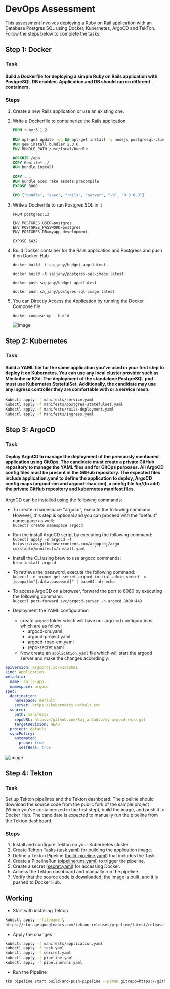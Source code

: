 # DevOps Assessment

This assessment involves deploying a Ruby on Rail application with an Database Postgres SQL using Docker, Kubernetes, ArgoCD and TekTon. Follow the steps below to complete the tasks.

## Step 1: Docker
### Task
#### Build a Dockerfile for deploying a simple Ruby on Rails application with PostgreSQL DB  enabled. Application and DB should run on different containers.

### Steps
1. Create a new Rails application or use an existing one.
2. Write a Dockerfile to containerize the Rails application.
   ```Dockerfile
   FROM ruby:3.1.2

   RUN apt-get update -qq && apt-get install -y nodejs postgresql-client
   RUN gem install bundler:2.3.6
   ENV BUNDLE_PATH /usr/local/bundle

   WORKDIR /app
   COPY Gemfile* ./
   RUN bundle install

   COPY . .
   RUN bundle exec rake assets:precompile
   EXPOSE 3000

   CMD ["bundle", "exec", "rails", "server", "-b", "0.0.0.0"]

3. Write a Dockerfile to run Postgres SQL in it
   ```Dockerfile-db
   FROM postgres:13

   ENV POSTGRES_USER=postgres
   ENV POSTGRES_PASSWORD=postgres
   ENV POSTGRES_DB=myapp_development

   EXPOSE 5432
5. Build Docker container for the Rails application and Postgress and push it on Docker-Hub
   
   ```docker build -t sajjany/budget-app:latest .```
   
   ```docker build -t sajjany/postgres-sql-image:latest .```
   
   ```docker push sajjany/budget-app:latest```
   
   ```docker push sajjany/postgres-sql-image:latest```
   
7. You can Directly Access the Application by running the Docker Compose file.
   
   ```docker-compose up --build```
   
   ![image](https://github.com/SajjanYadav/DevOps-Assessment/assets/62510989/a10ce854-a17f-45d3-91b2-6419777d7f3a)


## Step 2: Kubernetes

### Task
#### Build a YAML file for the same application you’ve used in your first step to deploy it on Kubernetes. You can use any local cluster provider such as Minikube or K3d. The deployment of the standalone PostgreSQL pod must use Kubernetes StatefulSet. Additionally, the candidate may use any ingress controller they are comfortable with or a service mesh.

```bash
Kubectl apply -f manifests/service.yaml      
Kubectl apply -f manifests/postgres-statefulset.yaml
Kubectl apply -f manifests/rails-deployment.yaml
Kubectl apply -f Manifests/Ingress.yaml
```

## Step 3: ArgoCD
### Task
#### Deploy ArgoCD to manage the deployment of the previously mentioned application using GitOps. The candidate must create a private GitHub repository to manage the YAML files and for GitOps purposes. All ArgoCD config files must be present in the GitHub repository. The expected files include application.yaml to define the application to deploy, ArgoCD config maps (argocd-cm and argocd-rbac-cm), a config file for/(to add) the private GitHub repository and kubernetes manifest files.

ArgoCD can be installed using the following commands:

- To create a namespace "argocd", execute the following command. However, this step is optional and you can proceed with the "default" namespace as well:<br>
  `kubectl create namespace argocd`

- Run the install ArgoCD script by executing the following command: <br>
  `kubectl apply -n argocd -f https://raw.githubusercontent.com/argoproj/argo-cd/stable/manifests/install.yaml`

- Install the CLI using brew to use argocd commands: <br>
  `brew install argocd`

- To retrieve the password, execute the following command: <br>
  `kubectl -n argocd get secret argocd-initial-admin-secret -o jsonpath="{.data.password}" | base64 -d; echo`

- To access ArgoCD on a browser, forward the port to 8080 by executing the following command: <br>
 `kubectl port-forward svc/argocd-server -n argocd 8080:443`

- Deployment the YAML configuration
  - create `argocd` folder which will have our argo-cd configurations which are as follow:
     - argocd-cm.yaml
     - argocd-project.yaml
     - argocd-rbac-cm.yaml
     - repo-secret.yaml
  - Now create an `application.yaml` file which will start the argocd server and make the changes accordingly.

```yaml
apiVersion: argoproj.io/v1alpha1
kind: Application
metadata:
  name: rails-app
  namespace: argocd
spec:
  destination:
    namespace: default
    server: https://kubernetes.default.svc
  source:
    path: manifests
    repoURL: https://github.com/SajjanYadav/my-argocd-repo.git
    targetRevision: HEAD
  project: default
  syncPolicy:
    automated:
      prune: true
      selfHeal: true
```
![image](https://github.com/SajjanYadav/DevOps-Assessment/assets/62510989/798a3163-28d9-482a-a184-ea3cfef6fd3f)

## Step 4: Tekton

### Task
Set up Tekton pipelines and the Tekton dashboard. The pipeline should download the source code from the public fork of the sample project (Which you’ve containerized in the first step), build the image, and push it to Docker Hub. The candidate is expected to manually run the pipeline from the Tekton dashboard.

### Steps
1. Install and configure Tekton on your Kubernetes cluster.
2. Create Tekton Tasks ([task.yaml](https://github.com/SajjanYadav/DevOps-Assessment/blob/main/manifests/tekton/task.yaml)) for building the application image.
3. Define a Tekton Pipeline ([build-pipeline.yaml](https://github.com/SajjanYadav/DevOps-Assessment/blob/main/manifests/tekton/pipeline.yaml)) that includes the Task.
4. Create a PipelineRun ([pipelineruns.yaml](https://github.com/SajjanYadav/DevOps-Assessment/blob/main/manifests/tekton/pipelineruns.yaml)) to trigger the pipeline.
5. Create a secret ([secret.yaml](https://github.com/SajjanYadav/DevOps-Assessment/blob/main/manifests/tekton/secret.yaml)) for accessing Docker.
6. Access the Tekton dashboard and manually run the pipeline.
7. Verify that the source code is downloaded, the image is built, and it is pushed to Docker Hub.

## Working

- Start with installing Tekton
```bash
kubectl apply --filename \
https://storage.googleapis.com/tekton-releases/pipeline/latest/release.yaml
```

- Apply the changes
```bash
kubectl apply -f manifests/application.yaml
kubectl apply -f task.yaml
kubectl apply -f sercret.yaml
kubectl apply -f pipeline.yaml
kubectl apply -f pipelineruns.yaml
```

- Run the Pipeline 
```bash
tkn pipeline start build-and-push-pipeline --param gitrepo=https://github.com/SajjanYadav/Budget-App.git --param context-dir="Ruby_on_rails" --param dockerfile="./Dockerfile" --param docker-image="https://hub.docker.com/r/sajjany/budget-app:latest"
```
